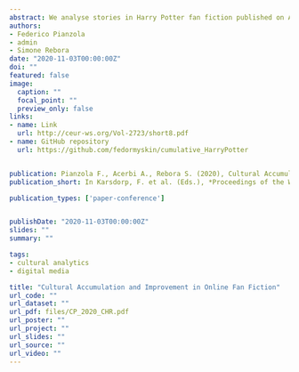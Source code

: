 ```yaml
---
abstract: We analyse stories in Harry Potter fan fiction published on Archive of Our Own (AO3), using concepts from cultural evolution. In particular, we focus on cumulative cultural evolution, that is, the idea that cultural systems improve with time, drawing on previous innovations. In this study we examine two features of cumulative culture, accumulation and improvement. First, we show that stories in Harry Potter's fan fiction accumulate cultural traits - unique tags, in our analysis - through time, both globally and at the level of single stories. Second, more recent stories are also liked more by readers than earlier stories. Our research illustrates the potential of the combination of cultural evolution theory and digital literary studies, and it paves the way for the study of the effects of online digital media on cultural cumulation.
authors:
- Federico Pianzola
- admin
- Simone Rebora
date: "2020-11-03T00:00:00Z"
doi: ""
featured: false
image:
  caption: ""
  focal_point: ""
  preview_only: false
links:
- name: Link
  url: http://ceur-ws.org/Vol-2723/short8.pdf
- name: GitHub repository
  url: https://github.com/fedormyskin/cumulative_HarryPotter


publication: Pianzola F., Acerbi A., Rebora S. (2020), Cultural Accumulation and Improvement in Online Fan Fiction, in Karsdorp, F. et al. (Eds.), *Proceedings of the Workshop on Computational Humanities Research*, CEUR-WS, pp. 2 - 11
publication_short: In Karsdorp, F. et al. (Eds.), *Proceedings of the Workshop on Computational Humanities Research*, CEUR-WS, pp. 2 - 11

publication_types: ['paper-conference']


publishDate: "2020-11-03T00:00:00Z"
slides: ""
summary: ""

tags:
- cultural analytics
- digital media

title: "Cultural Accumulation and Improvement in Online Fan Fiction"
url_code: ""
url_dataset: ""
url_pdf: files/CP_2020_CHR.pdf
url_poster: ""
url_project: ""
url_slides: ""
url_source: ""
url_video: ""
---
```

